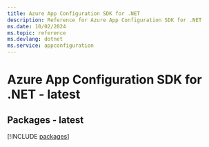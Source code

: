 ```yaml
---
title: Azure App Configuration SDK for .NET
description: Reference for Azure App Configuration SDK for .NET
ms.date: 10/02/2024
ms.topic: reference
ms.devlang: dotnet
ms.service: appconfiguration
---
```

# Azure App Configuration SDK for .NET - latest
## Packages - latest
[!INCLUDE [packages](app-configuration-index.md)]